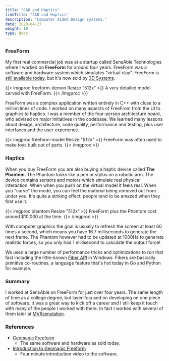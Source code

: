 ```yaml
---
title: "CAD and Haptics"
linkTitle: "CAD and Haptics"
description: "Computer Aided Design systems."
date: 2020-04-27
weight: 10
type: docs
---
```


### FreeForm

My first real commercial job was at a startup called SensAble Technologies
where I worked on **FreeForm** for around four years. FreeForm was a
software and hardware system which simulates "virtual clay". FreeForm is
[still available
today](https://www.3dsystems.com/software/geomagic-freeform), but it's now
sold by [3D Systems](https://www.3dsystems.com/).

{{< imgproc freeform-demon Resize "512x" >}}
A very detailed model carved with FreeForm.
{{< /imgproc >}}

FreeForm was a complex application written entirely in C++ with close to a
million lines of code. I worked on many aspects of FreeFrom from the UI to
graphics to haptics. I was a member of the four-person architecture board,
who advised on major initiatives in the codebase. We learned many lessons
about design, architecture, code quality, performance and testing, plus
user interfaces and the user experience.

{{< imgproc freeform-model Resize "512x" >}}
FreeForm was often used to make toys built out of parts.
{{< /imgproc >}}

### Haptics

When you buy FreeForm you are also buying a haptic device called **The
Phantom**. The Phantom looks like a pen or stylus on a robotic arm. The
device contains sensors and motors which simulate real physical
interaction. When when you push on the virtual model it feels real. When
you "carve" the mode, you can feel the material being removed out from
under you. It's quite a striking effect, people tend to be amazed when
they first use it.

{{< imgproc phantom Resize "512x" >}}
FreeForm plus the Phantom cost around $10,000 at the time.
{{< /imgproc >}}

With computer graphics the goal is usually to refresh the screen at least
60 times a second, which means you have 16.7 milliseconds to generate the
next frame. The Phantom however had to be updated at 1000Hz to generate
realistic forces, so you only had 1 millisecond to calculate the output
force!

We used a large number of performance tricks and optimizations to
run that fast including the little-known [Fiber
API](https://nullprogram.com/blog/2019/03/28/) in Windows. Fibers are
basically primitive co-routines, a language feature that's hot today in Go
and Python for example.

### Summary

I worked at SensAble on FreeForm for just over four years. The same length
of time as a college degree, but laser-focused on developing on one piece
of software. It was a great way to kick off a career and I still keep it
touch with many of the people I worked with there. In fact I worked with
several of them later at
[MVRsimulation](https://tobeva.com/about/experience/simulations/).

### References
* [Geomagic Freeform](https://www.3dsystems.com/software/geomagic-freeform)
    * The same software and hardware as sold today.
* [Introduction to Geomagic Freeform](https://youtu.be/yJKZLiqMu_c)
    * Four minute introduction video to the software.


